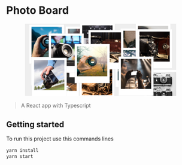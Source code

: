 # Photo Board

<div align="center">
    <img src="./assets/board.png" width="80%"/>
</div>

> A React app with Typescript

## Getting started
To run this project use this commands lines
```
yarn install
yarn start
```